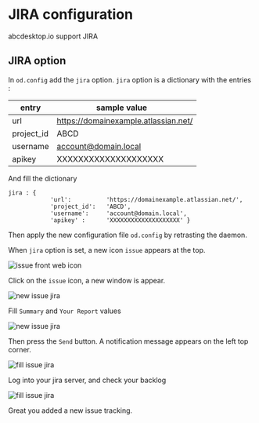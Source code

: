 
# JIRA configuration 

abcdesktop.io support JIRA 

## JIRA option

In ```od.config``` add the ```jira``` option.
```jira``` option is a dictionary with the entries :


| entry      | sample value			                        |
|------------|-----------------------------------------------|
| url 		   | https://domainexample.atlassian.net/          |
| project_id | ABCD                                          |
| username	| account@domain.local                          |
| apikey 	   | XXXXXXXXXXXXXXXXXXXX                          |
 

And fill the dictionary 

```
jira : { 
			'url': 			'https://domainexample.atlassian.net/',
         	'project_id': 	'ABCD',
         	'username': 	'account@domain.local',
         	'apikey' : 		'XXXXXXXXXXXXXXXXXXXX' }
```

Then apply the new configuration file ```od.config``` by retrasting the daemon.


When ```jira``` option is set, a new icon ```issue``` appears at the top.

![issue front web icon](img/jira-enable-front.png)

Click on the ```issue``` icon, a new window is appear.

![new issue jira](img/jira-new-issue.png)

Fill ```Summary``` and ```Your Report``` values

![new issue jira](img/jira-fill-issue.png)

Then press the ```Send``` button. A notification message appears on the left top corner.

![fill issue jira](img/jira-issue-submit-done.png)

Log into your jira server, and check your backlog 
 
![fill issue jira](img/jira-backlog-issue.png)

Great you added a new issue tracking.

